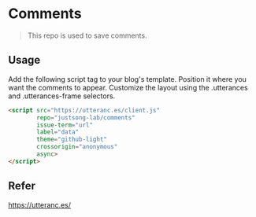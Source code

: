 # Comments
> This repo is used to save comments.

## Usage
Add the following script tag to your blog's template. 
Position it where you want the comments to appear. Customize the layout using the .utterances and .utterances-frame selectors.

```html
<script src="https://utteranc.es/client.js"
        repo="justsong-lab/comments"
        issue-term="url"
        label="data"
        theme="github-light"
        crossorigin="anonymous"
        async>
</script>
```

## Refer
https://utteranc.es/
